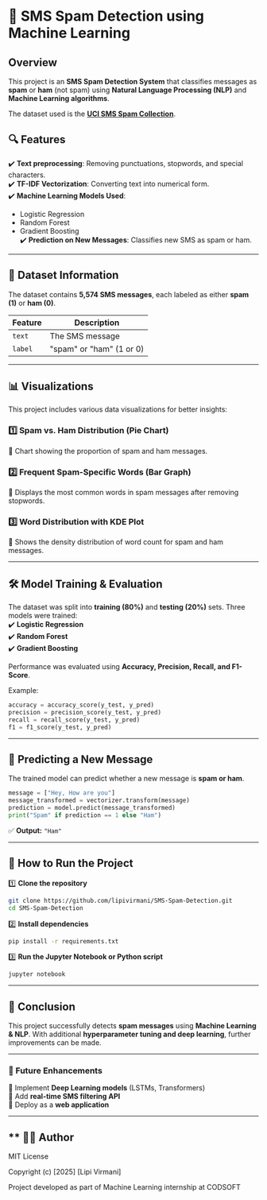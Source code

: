 
# **📩 SMS Spam Detection using Machine Learning**  

## **Overview**  
This project is an **SMS Spam Detection System** that classifies messages as **spam** or **ham** (not spam) using **Natural Language Processing (NLP)** and **Machine Learning algorithms**.  

The dataset used is the **[UCI SMS Spam Collection](https://www.kaggle.com/datasets/uciml/sms-spam-collection-dataset)**.  

## **🔍 Features**  
✔️ **Text preprocessing**: Removing punctuations, stopwords, and special characters.  
✔️ **TF-IDF Vectorization**: Converting text into numerical form.  
✔️ **Machine Learning Models Used**:  
   - Logistic Regression  
   - Random Forest  
   - Gradient Boosting  
✔️ **Prediction on New Messages**: Classifies new SMS as spam or ham.  

---

## **📂 Dataset Information**  
The dataset contains **5,574 SMS messages**, each labeled as either **spam (1)** or **ham (0)**.  

| Feature | Description |  
|---------|------------|  
| `text` | The SMS message |  
| `label` | "spam" or "ham" (1 or 0) |  

---

## **📊 Visualizations**  
This project includes various data visualizations for better insights:  

### **1️⃣ Spam vs. Ham Distribution (Pie Chart)**  
📌 Chart showing the proportion of spam and ham messages.  


### **2️⃣ Frequent Spam-Specific Words (Bar Graph)**  
📌 Displays the most common words in spam messages after removing stopwords.  


### **3️⃣ Word Distribution with KDE Plot**  
📌 Shows the density distribution of word count for spam and ham messages.  


---

## **🛠 Model Training & Evaluation**  
The dataset was split into **training (80%)** and **testing (20%)** sets. Three models were trained:  
✔️ **Logistic Regression**  
✔️ **Random Forest**  
✔️ **Gradient Boosting**  

Performance was evaluated using **Accuracy, Precision, Recall, and F1-Score**.

Example:  
```python
accuracy = accuracy_score(y_test, y_pred)
precision = precision_score(y_test, y_pred)
recall = recall_score(y_test, y_pred)
f1 = f1_score(y_test, y_pred)
```

---

## **🔮 Predicting a New Message**  
The trained model can predict whether a new message is **spam or ham**.  

```python
message = ["Hey, How are you"]
message_transformed = vectorizer.transform(message)
prediction = model.predict(message_transformed)
print("Spam" if prediction == 1 else "Ham")
```
✅ **Output:** `"Ham"`  

---

## **📌 How to Run the Project**  
1️⃣ **Clone the repository**  
```bash
git clone https://github.com/lipivirmani/SMS-Spam-Detection.git
cd SMS-Spam-Detection
```
2️⃣ **Install dependencies**  
```bash
pip install -r requirements.txt
```
3️⃣ **Run the Jupyter Notebook or Python script**  
```bash
jupyter notebook
```

---

## **📜 Conclusion**  
This project successfully detects **spam messages** using **Machine Learning & NLP**. With additional **hyperparameter tuning and deep learning**, further improvements can be made.  

---

### **🚀 Future Enhancements**  
🔹 Implement **Deep Learning models** (LSTMs, Transformers)  
🔹 Add **real-time SMS filtering API**  
🔹 Deploy as a **web application**  

---
## ** 👩‍💻 Author
MIT License

Copyright (c) [2025] [Lipi Virmani]

Project developed as part of Machine Learning internship at CODSOFT
